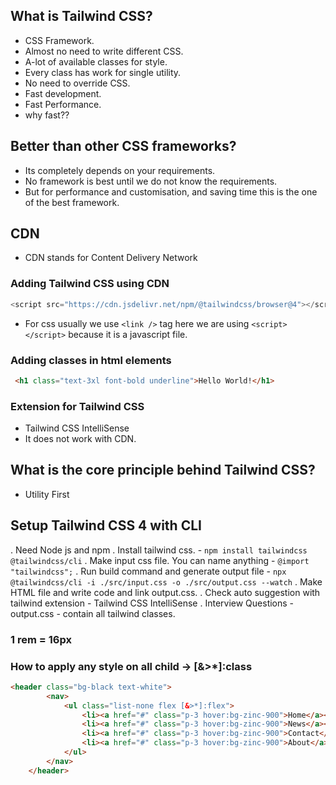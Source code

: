 
## What is Tailwind CSS?
- CSS Framework.
- Almost no need to write different CSS.
- A-lot of available classes for style.
- Every class has work for single utility.
- No need to override CSS.
- Fast development.
- Fast Performance.
- why fast??

## Better than other CSS frameworks?
- Its completely depends on your requirements.
- No framework is best until we do not know the requirements.
- But for performance and customisation, and saving time this is the one of the best framework.

## CDN
- CDN stands for Content Delivery Network

### Adding Tailwind CSS using CDN
```js 
<script src="https://cdn.jsdelivr.net/npm/@tailwindcss/browser@4"></script>
```
- For css usually we use `<link />` tag here we are using `<script></script>` because it is a javascript file. 
### Adding classes in html elements
```html
 <h1 class="text-3xl font-bold underline">Hello World!</h1>
 ```

### Extension for Tailwind CSS
- Tailwind CSS IntelliSense
- It does not work with CDN.


## What is the core principle behind Tailwind CSS?
- Utility First 

## Setup Tailwind CSS 4 with CLI

. Need Node js and npm
. Install tailwind css.
    - `npm install tailwindcss @tailwindcss/cli`
. Make input css file. You can name anything
    - `@import "tailwindcss";`
. Run build command and generate output file
    - `npx @tailwindcss/cli -i ./src/input.css -o ./src/output.css --watch`
. Make HTML file and write code and link output.css.
. Check auto suggestion with tailwind extension
    - Tailwind CSS IntelliSense
. Interview Questions - output.css - contain all tailwind classes.

### 1 rem = 16px

### How to apply any style on all child -> [&>*]:class

```html
<header class="bg-black text-white">
        <nav>
            <ul class="list-none flex [&>*]:flex">
                <li><a href="#" class="p-3 hover:bg-zinc-900">Home</a></li>
                <li><a href="#" class="p-3 hover:bg-zinc-900">News</a></li>
                <li><a href="#" class="p-3 hover:bg-zinc-900">Contact</a></li>
                <li><a href="#" class="p-3 hover:bg-zinc-900">About</a></li>
            </ul>
        </nav>
    </header>
```    
